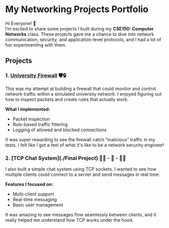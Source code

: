 # My Networking Projects Portfolio

Hi Everyone! 👋  
I’m excited to share some projects I built during my **CSE150: Computer Networks** class. These projects gave me a chance to dive into network communication, security, and application-level protocols, and I had a lot of fun experimenting with them.  

## Projects

### 1. [University Firewall](./lab6) 🛡️🔒
This was my attempt at building a firewall that could monitor and control network traffic within a simulated university network. I enjoyed figuring out how to inspect packets and create rules that actually work.  

**What I implemented:**
- Packet inspection
- Rule-based traffic filtering
- Logging of allowed and blocked connections  

It was super rewarding to see the firewall catch “malicious” traffic in my tests. I felt like I got a feel of what it's like to be a network security engineer!  

### 2. [TCP Chat System](./Final Project) 👩‍💻 - 🛜 - 👨‍💻
I also built a simple chat system using TCP sockets. I wanted to see how multiple clients could connect to a server and send messages in real time.  

**Features I focused on:**
- Multi-client support
- Real-time messaging
- Basic user management  

It was amazing to see messages flow seamlessly between clients, and it really helped me understand how TCP works under the hood.
